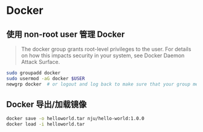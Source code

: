 # Docker

## 使用 non-root user 管理 Docker

> The docker group grants root-level privileges to the user. For details on how this impacts security in your system, see Docker Daemon Attack Surface.

```bash
sudo groupadd docker
sudo usermod -aG docker $USER
newgrp docker  # or logout and log back to make sure that your group membership is re-evaluated
```

## Docker 导出/加载镜像

```bash
docker save -o helloworld.tar nju/hello-world:1.0.0
docker load -i helloworld.tar
```
